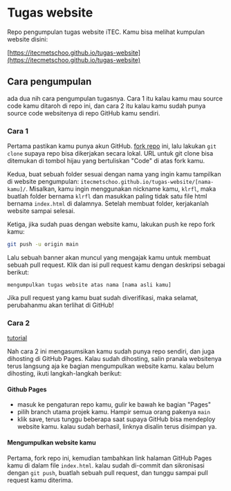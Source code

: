 # Tugas website

Repo pengumpulan tugas website iTEC. Kamu bisa melihat kumpulan website disini:

[https://itecmetschoo.github.io/tugas-website](https://itecmetschoo.github.io/tugas-website)

## Cara pengumpulan

ada dua nih cara pengumpulan tugasnya. Cara 1 itu kalau kamu mau source code kamu ditaroh di repo ini, dan cara 2 itu kalau kamu sudah punya source code websitenya di repo GitHub kamu sendiri.

### Cara 1
Pertama pastikan kamu punya akun GitHub. [fork repo](https://docs.github.com/en/pull-requests/collaborating-with-pull-requests/working-with-forks/fork-a-repo)
ini, lalu lakukan `git clone` supaya repo bisa dikerjakan secara lokal. URL untuk git clone bisa ditemukan di tombol hijau yang bertuliskan "Code" di atas fork kamu.

Kedua, buat sebuah folder sesuai dengan nama yang ingin kamu tampilkan di website pengumpulan: `itecmetschoo.github.io/tugas-website/[nama-kamu]/`. Misalkan, kamu
ingin menggunakan nickname kamu, `klrfl`, maka buatlah folder bernama `klrfl` dan masukkan paling tidak satu file html bernama `index.html` di dalamnya. Setelah
membuat folder, kerjakanlah website sampai selesai.

Ketiga, jika sudah puas dengan website kamu, lakukan push ke repo fork kamu:

```bash
git push -u origin main
```

Lalu sebuah banner akan muncul yang mengajak kamu untuk membuat sebuah pull request. Klik dan isi pull request kamu dengan deskripsi sebagai berikut:

`mengumpulkan tugas website atas nama [nama asli kamu]`

Jika pull request yang kamu buat sudah diverifikasi, maka selamat, perubahanmu akan terlihat di GitHub!

### Cara 2
[tutorial](https://www.howtogeek.com/devops/how-to-set-up-a-simple-free-website-with-github-pages/)

Nah cara 2 ini mengasumsikan kamu sudah punya repo sendiri, dan juga dihosting di GitHub Pages. Kalau sudah dihosting, salin pranala websitenya terus langsung aja ke bagian mengumpulkan website kamu. kalau belum dihosting, ikuti langkah-langkah berikut:

#### Github Pages
- masuk ke pengaturan repo kamu, gulir ke bawah ke bagian "Pages"
- pilih branch utama projek kamu. Hampir semua orang pakenya `main`
- klik save, terus tunggu beberapa saat supaya GitHub bisa mendeploy website kamu.
kalau sudah berhasil, linknya disalin terus disimpan ya.

#### Mengumpulkan website kamu

Pertama, fork repo ini, kemudian tambahkan link halaman GitHub Pages kamu di dalam file `index.html`. kalau sudah di-commit dan sikronisasi dengan `git push`, buatlah sebuah pull request, dan tunggu sampai pull request kamu diterima.
